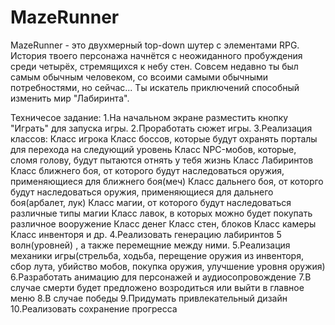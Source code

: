 # MazeRunner
> 
MazeRunner - это двухмерный top-down шутер с элементами RPG. История твоего персонажа начнётся с неожиданного пробуждения среди четырёх, стремящихся к небу стен. Совсем недавно ты был самым обычным человеком, со всоими самыми обычными потребностями, но сейчас... Ты искатель приключений способный изменить мир "Лабиринта".

Техничесое задание:
1.На начальном экране разместить кнопку "Играть" для запуска игры.
2.Проработать сюжет игры.
3.Реализация классов:
  Класс игрока
  Класс боссов, которые будут охранять порталы для перехода на следующий уровень
  Класс NPC-мобов, которые, сломя голову, будут пытаются отнять у тебя жизнь
  Класс Лабиринтов
  Класс ближнего боя, от которого будут наследоваться оружия, применяющиеся для ближнего боя(меч)
  Класс дальнего боя, от которго будут наследоваться оружия, применяющиеся для дальнего боя(арбалет, лук)
  Класс магии, от которого будут наследоваться различные типы магии
  Класс лавок, в которых можно будет покупать различное вооружение
  Класс денег
  Класс стен, блоков
  Класс камеры
  Класс инвенторя
  и др.
4.Реализовать генерацию  лабиринтов 5 волн(уровней) , а также перемещние между ними.
5.Реализация механики игры(стрельба, ходьба, перещение оружия из инвенторя, сбор лута, убийство мобов, покупка оружия, улучшение уровня оружия)
6.Разработать анимацию для персонажей и аудиосопровождение
7.В случае смерти будет предложено возродиться или выйти в главное меню
8.В случае победы
9.Придумать привлекательный дизайн
10.Реализовать сохранение прогресса
